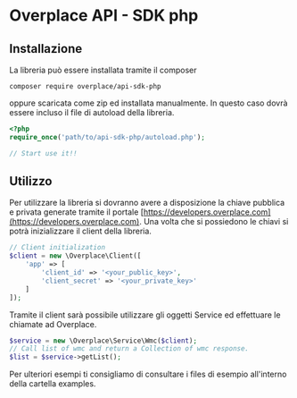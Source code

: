 # Overplace API - SDK php

## Installazione

La libreria può essere installata tramite il composer

```
composer require overplace/api-sdk-php
```

oppure scaricata come zip ed installata manualmente. In questo caso dovrà essere incluso il file di autoload della libreria.

```php
<?php
require_once('path/to/api-sdk-php/autoload.php');

// Start use it!!
```

## Utilizzo

Per utilizzare la libreria si dovranno avere a disposizione la chiave pubblica e privata generate tramite il portale [https://developers.overplace.com](https://developers.overplace.com). Una volta che si possiedono le chiavi si potrà inizializzare il client della libreria.

```php
// Client initialization
$client = new \Overplace\Client([
    'app' => [
        'client_id' => '<your_public_key>',
        'client_secret' => '<your_private_key>'
    ]
]);
```

Tramite il client sarà possibile utilizzare gli oggetti Service ed effettuare le chiamate ad Overplace.

```php
$service = new \Overplace\Service\Wmc($client);
// Call list of wmc and return a Collection of wmc response.
$list = $service->getList();
```

Per ulteriori esempi ti consigliamo di consultare i files di esempio all'interno della cartella examples.